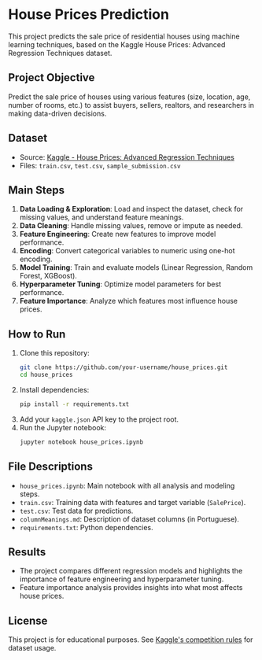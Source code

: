 # House Prices Prediction

This project predicts the sale price of residential houses using machine learning techniques, based on the Kaggle House Prices: Advanced Regression Techniques dataset.

## Project Objective
Predict the sale price of houses using various features (size, location, age, number of rooms, etc.) to assist buyers, sellers, realtors, and researchers in making data-driven decisions.

## Dataset
- Source: [Kaggle - House Prices: Advanced Regression Techniques](https://www.kaggle.com/c/house-prices-advanced-regression-techniques)
- Files: `train.csv`, `test.csv`, `sample_submission.csv`

## Main Steps
1. **Data Loading & Exploration**: Load and inspect the dataset, check for missing values, and understand feature meanings.
2. **Data Cleaning**: Handle missing values, remove or impute as needed.
3. **Feature Engineering**: Create new features to improve model performance.
4. **Encoding**: Convert categorical variables to numeric using one-hot encoding.
5. **Model Training**: Train and evaluate models (Linear Regression, Random Forest, XGBoost).
6. **Hyperparameter Tuning**: Optimize model parameters for best performance.
7. **Feature Importance**: Analyze which features most influence house prices.

## How to Run
1. Clone this repository:
   ```sh
   git clone https://github.com/your-username/house_prices.git
   cd house_prices
   ```
2. Install dependencies:
   ```sh
   pip install -r requirements.txt
   ```
3. Add your `kaggle.json` API key to the project root.
4. Run the Jupyter notebook:
   ```sh
   jupyter notebook house_prices.ipynb
   ```

## File Descriptions
- `house_prices.ipynb`: Main notebook with all analysis and modeling steps.
- `train.csv`: Training data with features and target variable (`SalePrice`).
- `test.csv`: Test data for predictions.
- `columnMeanings.md`: Description of dataset columns (in Portuguese).
- `requirements.txt`: Python dependencies.

## Results
- The project compares different regression models and highlights the importance of feature engineering and hyperparameter tuning.
- Feature importance analysis provides insights into what most affects house prices.

## License
This project is for educational purposes. See [Kaggle's competition rules](https://www.kaggle.com/c/house-prices-advanced-regression-techniques/rules) for dataset usage.
